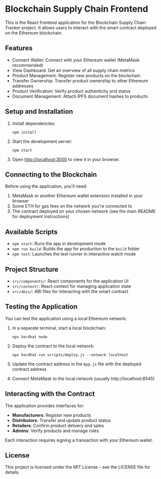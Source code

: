 # Blockchain Supply Chain Frontend

This is the React frontend application for the Blockchain Supply Chain Tracker project. It allows users to interact with the smart contract deployed on the Ethereum blockchain.

## Features

- Connect Wallet: Connect with your Ethereum wallet (MetaMask recommended)
- View Dashboard: Get an overview of all supply chain metrics
- Product Management: Register new products on the blockchain
- Transfer Ownership: Transfer product ownership to other Ethereum addresses
- Product Verification: Verify product authenticity and status
- Document Management: Attach IPFS document hashes to products

## Setup and Installation

1. Install dependencies:
   ```
   npm install
   ```

2. Start the development server:
   ```
   npm start
   ```

3. Open [http://localhost:3000](http://localhost:3000) to view it in your browser.

## Connecting to the Blockchain

Before using the application, you'll need:

1. MetaMask or another Ethereum wallet extension installed in your browser
2. Some ETH for gas fees on the network you're connected to
3. The contract deployed on your chosen network (see the main README for deployment instructions)

## Available Scripts

- `npm start`: Runs the app in development mode
- `npm run build`: Builds the app for production to the `build` folder
- `npm test`: Launches the test runner in interactive watch mode

## Project Structure

- `src/components/`: React components for the application UI
- `src/context/`: React context for managing application state
- `src/abis/`: ABI files for interacting with the smart contract 

## Testing the Application

You can test the application using a local Ethereum network:

1. In a separate terminal, start a local blockchain:
   ```
   npx hardhat node
   ```

2. Deploy the contract to the local network:
   ```
   npx hardhat run scripts/deploy.js --network localhost
   ```

3. Update the contract address in the `App.js` file with the deployed contract address

4. Connect MetaMask to the local network (usually http://localhost:8545)

## Interacting with the Contract

The application provides interfaces for:

- **Manufacturers**: Register new products
- **Distributors**: Transfer and update product status
- **Retailers**: Confirm product delivery and sales
- **Admins**: Verify products and manage roles

Each interaction requires signing a transaction with your Ethereum wallet.

## License

This project is licensed under the MIT License - see the LICENSE file for details. 